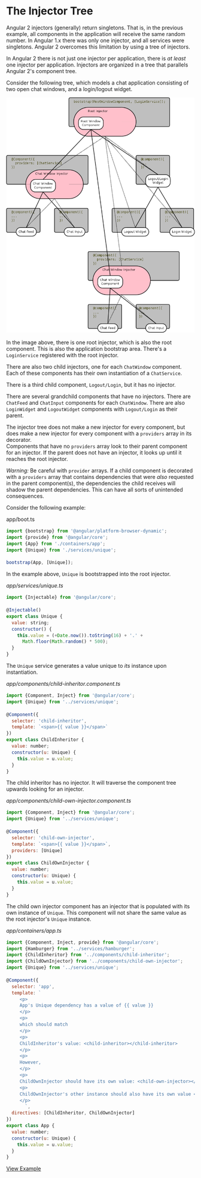 # The Injector Tree

Angular 2 injectors (generally) return singletons.  That is, in the previous example, 
all components in the application will receive the same random
number.  In Angular 1.x there was only one injector, and all services were
singletons.  Angular 2 overcomes this limitation by using a tree of injectors.

In Angular 2 there is not just one injector per application, there is _at least_ one injector per application.  Injectors are organized in a tree that parallels Angular 2's component tree.

Consider the following tree, which models a chat application consisting of two
open chat windows, and a login/logout widget.

![Image of a Component Tree, and a DI Tree](../../images/di-tree.png)

In the image above, there is one root injector, which is also the root
component.  This is also the application bootstrap area.  There's a
`LoginService` registered with the root injector.

There are also two child injectors, one for each `ChatWindow` component.  Each
of these components has their own instantiation of a `ChatService`.

There is a third child component, `Logout/Login`, but it has no injector.

There are several grandchild components that have no injectors.  There are
`ChatFeed` and `ChatInput` components for each `ChatWindow`.  There are also
`LoginWidget` and `LogoutWidget` components with `Logout/Login` as their
parent.

The injector tree does not make a new injector for every component, 
but does make a new injector for every component with a `providers` array in its decorator.  
Components that have no `providers` array look to their parent component for an injector. 
If the parent does not have an injector, it looks up until it reaches the root injector.

_Warning:_  Be careful with `provider` arrays.  If a child component is decorated with a `providers` array that contains dependencies that were _also_ requested in the parent component(s), the dependencies the child receives will shadow the parent dependencies. 
This can have all sorts of unintended consequences.

Consider the following example:

app/boot.ts
```js
import {bootstrap} from '@angular/platform-browser-dynamic';
import {provide} from '@angular/core';
import {App} from './containers/app';
import {Unique} from './services/unique';

bootstrap(App, [Unique]);

```

In the example above, `Unique` is bootstrapped into the root injector.

*app/services/unique.ts*
```js
import {Injectable} from '@angular/core';

@Injectable()
export class Unique {
  value: string;
  constructor() {
    this.value = (+Date.now()).toString(16) + '.' +
      Math.floor(Math.random() * 500);
  }
}
```

The `Unique` service generates a value unique to _its_ instance upon instantiation.

*app/components/child-inheritor.component.ts*
```js
import {Component, Inject} from '@angular/core';
import {Unique} from '../services/unique';

@Component({
  selector: 'child-inheritor',
  template: `<span>{{ value }}</span>`
})
export class ChildInheritor {
  value: number;
  constructor(u: Unique) {
    this.value = u.value;
  }
}
```

The child inheritor has no injector. It will traverse the component tree upwards looking for an injector.

*app/components/child-own-injector.component.ts*
```js
import {Component, Inject} from '@angular/core';
import {Unique} from '../services/unique';

@Component({
  selector: 'child-own-injector',
  template: `<span>{{ value }}</span>`,
  providers: [Unique]
})
export class ChildOwnInjector {
  value: number;
  constructor(u: Unique) {
    this.value = u.value;
  }
}
```

The child own injector component has an injector that is populated with its own
instance of `Unique`.  This component will not share the same value as the
root injector's `Unique` instance.

*app/containers/app.ts*
```js
import {Component, Inject, provide} from '@angular/core';
import {Hamburger} from '../services/hamburger';
import {ChildInheritor} from '../components/child-inheritor';
import {ChildOwnInjector} from '../components/child-own-injector';
import {Unique} from '../services/unique';

@Component({
  selector: 'app',
  template: `
     <p>
     App's Unique dependency has a value of {{ value }}
     </p>
     <p>
     which should match
     </p>
     <p>
     ChildInheritor's value: <child-inheritor></child-inheritor>
     </p>
     <p>
     However,
     </p>
     <p>
     ChildOwnInjector should have its own value: <child-own-injector></child-own-injector>
     <p>
     ChildOwnInjector's other instance should also have its own value <child-own-injector></child-own-injector>
     </p>
       `,
  directives: [ChildInheritor, ChildOwnInjector]
})
export class App {
  value: number;
  constructor(u: Unique) {
    this.value = u.value;
  }
}

```

[View Example][plunkInjectorTree]

[plunkInjectorTree]: http://plnkr.co/edit/GXG3AVoJFI1vmJB3vZF3?p=preview "Injector Tree Example"
